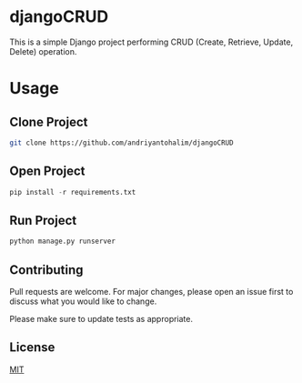 # djangoCRUD
This is a simple Django project performing CRUD (Create, Retrieve, Update, Delete) operation.

# Usage
## Clone Project
```bash
git clone https://github.com/andriyantohalim/djangoCRUD
```

## Open Project
```python
pip install -r requirements.txt
```

## Run Project
```python
python manage.py runserver
```

## Contributing
Pull requests are welcome. For major changes, please open an issue first
to discuss what you would like to change.

Please make sure to update tests as appropriate.

## License
[MIT](https://choosealicense.com/licenses/mit/)
